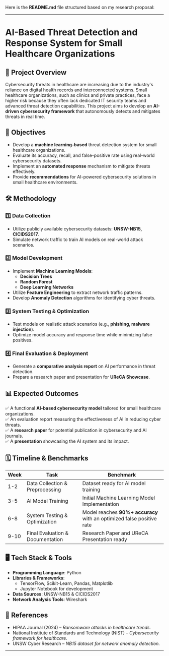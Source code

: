 Here is the **README.md** file structured based on my research proposal:  

---

# **AI-Based Threat Detection and Response System for Small Healthcare Organizations**  

## **📌 Project Overview**  
Cybersecurity threats in healthcare are increasing due to the industry's reliance on digital health records and interconnected systems. Small healthcare organizations, such as clinics and private practices, face a higher risk because they often lack dedicated IT security teams and advanced threat detection capabilities. This project aims to develop an **AI-driven cybersecurity framework** that autonomously detects and mitigates threats in real time.  

## **🎯 Objectives**  
- Develop a **machine learning-based** threat detection system for small healthcare organizations.  
- Evaluate its accuracy, recall, and false-positive rate using real-world cybersecurity datasets.  
- Implement an **automated response** mechanism to mitigate threats effectively.  
- Provide **recommendations** for AI-powered cybersecurity solutions in small healthcare environments.  

## **🛠️ Methodology**  
### **1️⃣ Data Collection**  
- Utilize publicly available cybersecurity datasets: **UNSW-NB15, CICIDS2017**.  
- Simulate network traffic to train AI models on real-world attack scenarios.  

### **2️⃣ Model Development**  
- Implement **Machine Learning Models**:
  - **Decision Trees**
  - **Random Forest**
  - **Deep Learning Networks**  
- Utilize **Feature Engineering** to extract network traffic patterns.  
- Develop **Anomaly Detection** algorithms for identifying cyber threats.  

### **3️⃣ System Testing & Optimization**  
- Test models on realistic attack scenarios (e.g., **phishing, malware injection**).  
- Optimize model accuracy and response time while minimizing false positives.  

### **4️⃣ Final Evaluation & Deployment**  
- Generate a **comparative analysis report** on AI performance in threat detection.  
- Prepare a research paper and presentation for **UReCA Showcase**.  

## **📊 Expected Outcomes**  
✅ A functional **AI-based cybersecurity model** tailored for small healthcare organizations.  
✅ An evaluation report measuring the effectiveness of AI in reducing cyber threats.  
✅ A **research paper** for potential publication in cybersecurity and AI journals.  
✅ A **presentation** showcasing the AI system and its impact.  

## **🗓️ Timeline & Benchmarks**  
| **Week** | **Task** | **Benchmark** |
|----------|---------|--------------|
| 1-2 | Data Collection & Preprocessing | Dataset ready for AI model training |
| 3-5 | AI Model Training | Initial Machine Learning Model Implementation |
| 6-8 | System Testing & Optimization | Model reaches **90%+ accuracy** with an optimized false positive rate |
| 9-10 | Final Evaluation & Documentation | Research Paper and UReCA Presentation ready |

## **🖥️ Tech Stack & Tools**  
- **Programming Language**: Python  
- **Libraries & Frameworks**:  
  - TensorFlow, Scikit-Learn, Pandas, Matplotlib  
  - Jupyter Notebook for development  
- **Data Sources**: UNSW-NB15 & CICIDS2017  
- **Network Analysis Tools**: Wireshark  

## **🔗 References**  
- HIPAA Journal (2024) – *Ransomware attacks in healthcare trends.*  
- National Institute of Standards and Technology (NIST) – *Cybersecurity framework for healthcare.*  
- UNSW Cyber Research – *NB15 dataset for network anomaly detection.*  

---

